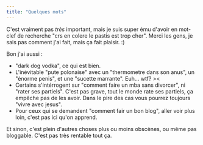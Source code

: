 ```yaml
---
title: "Quelques mots"
---
```


C'est vraiment pas _très_ important, mais je suis super ému d'avoir en mot-
clef de recherche "crs en colere le pastis est trop cher". Merci les gens, je
sais pas comment j'ai fait, mais ça fait plaisir. :)

Bon j'ai aussi :

  * "dark dog vodka", ce qui est bien.
  * L'inévitable "pute polonaise" avec un "thermometre dans son anus", un "énorme penis", et une "sucette marrante". Euh... wtf? ><
  * Certains s'intérrogent sur "comment faire un mba sans divorcer", ni "rater ses partiels". C'est pas grave, tout le monde rate ses partiels, ça empêche pas de les avoir. Dans le pire des cas vous pourrez toujours "vivre avec jesus".
  * Pour ceux qui se demandent "comment fair un bon blog", aller voir plus loin, c'est pas ici qu'on apprend.

Et sinon, c'est plein d'autres choses plus ou moins obscènes, ou même pas
bloggable. C'est pas très rentable tout ça.

